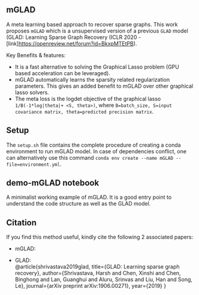 ## mGLAD  
A meta learning based approach to recover sparse graphs. This work proposes `mGLAD` which is a unsupervised version of a previous `GLAD` model (GLAD: Learning Sparse Graph Recovery (ICLR 2020 - [link]<https://openreview.net/forum?id=BkxpMTEtPB>).  

Key Benefits & features:  
- It is a fast alternative to solving the Graphical Lasso problem (GPU based acceleration can be leveraged).   
- mGLAD automatically learns the sparsity related regularization parameters. This gives an added benefit to mGLAD over other graphical lasso solvers.  
- The meta loss is the logdet objective of the graphical lasso `1/B(-1*log|theta|+ <S, theta>)`, where `B=batch_size, S=input covariance matrix, theta=predicted precision matrix`.   

## Setup  
The `setup.sh` file contains the complete procedure of creating a conda environment to run mGLAD model. In case of dependencies conflict, one can alternatively use this command `conda env create --name mGLAD --file=environment.yml`.  

## demo-mGLAD notebook  
A minimalist working example of mGLAD. It is a good entry point to understand the code structure as well as the GLAD model.  

## Citation
If you find this method useful, kindly cite the following 2 associated papers:

- mGLAD:  

- GLAD:  
@article{shrivastava2019glad,
  title={GLAD: Learning sparse graph recovery},
  author={Shrivastava, Harsh and Chen, Xinshi and Chen, Binghong and Lan, Guanghui and Aluru, Srinvas and Liu, Han and Song, Le},
  journal={arXiv preprint arXiv:1906.00271},
  year={2019}
}
